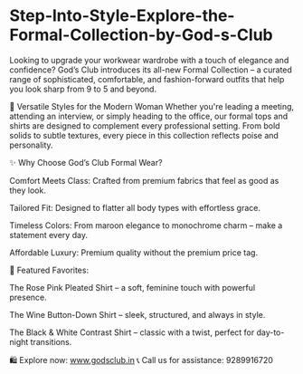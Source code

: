 # Step-Into-Style-Explore-the-Formal-Collection-by-God-s-Club

Looking to upgrade your workwear wardrobe with a touch of elegance and confidence? God’s Club introduces its all-new Formal Collection – a curated range of sophisticated, comfortable, and fashion-forward outfits that help you look sharp from 9 to 5 and beyond.

👚 Versatile Styles for the Modern Woman
Whether you're leading a meeting, attending an interview, or simply heading to the office, our formal tops and shirts are designed to complement every professional setting. From bold solids to subtle textures, every piece in this collection reflects poise and personality.

✨ Why Choose God’s Club Formal Wear?

Comfort Meets Class: Crafted from premium fabrics that feel as good as they look.

Tailored Fit: Designed to flatter all body types with effortless grace.

Timeless Colors: From maroon elegance to monochrome charm – make a statement every day.

Affordable Luxury: Premium quality without the premium price tag.

👗 Featured Favorites:

The Rose Pink Pleated Shirt – a soft, feminine touch with powerful presence.

The Wine Button-Down Shirt – sleek, structured, and always in style.

The Black & White Contrast Shirt – classic with a twist, perfect for day-to-night transitions.

🛍️ Explore now: www.godsclub.in
📞 Call us for assistance: 9289916720
